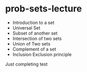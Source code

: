 # prob-sets-lecture

- Introduction to a set
- Universal Set 
- Subset of another set
- Intersection of two sets
- Union of Two sets 
- Complement of a set
- Inclusion Exclusion principle

Just completing test

